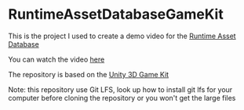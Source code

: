 # RuntimeAssetDatabaseGameKit

This is the project I used to create a demo video for the [Runtime Asset Database](https://github.com/Battlehub0x/RuntimeAssetDatabase)

You can watch the video [here](https://www.youtube.com/watch?v=DXWriLgrWdE)

The repository is based on the [Unity 3D Game Kit](https://assetstore.unity.com/packages/templates/tutorials/unity-learn-3d-game-kit-115747)

Note: this repository use Git LFS, look up how to install git lfs for your computer before cloning the repository or you won't get the large files


